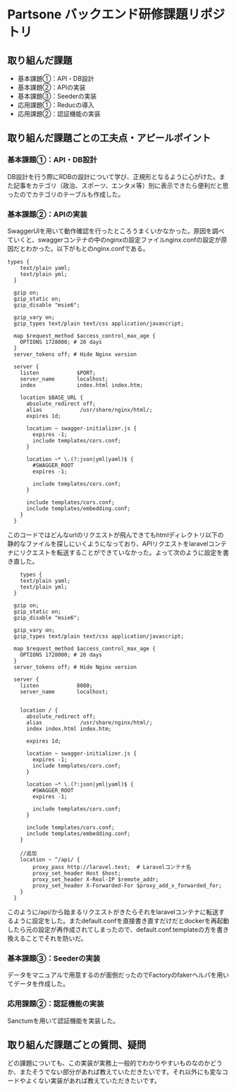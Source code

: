 # Partsone バックエンド研修課題リポジトリ

## 取り組んだ課題
- 基本課題①：API・DB設計
- 基本課題②：APIの実装
- 基本課題③：Seederの実装
- 応用課題①：Reducの導入
- 応用課題②：認証機能の実装

## 取り組んだ課題ごとの工夫点・アピールポイント
### 基本課題①：API・DB設計
DB設計を行う際にRDBの設計について学び、正規形となるように心がけた。また記事をカテゴリ（政治、スポーツ、エンタメ等）別に表示できたら便利だと思ったのでカテゴリのテーブルも作成した。
### 基本課題②：APIの実装
SwaggerUIを用いて動作確認を行ったところうまくいかなかった。原因を調べていくと、swaggerコンテナの中のnginxの設定ファイルnginx.confの設定が原因だとわかった。以下がもとのnginx.confである。
```
types {
    text/plain yaml;
    text/plain yml;
  }

  gzip on;
  gzip_static on;
  gzip_disable "msie6";

  gzip_vary on;
  gzip_types text/plain text/css application/javascript;

  map $request_method $access_control_max_age {
    OPTIONS 1728000; # 20 days
  }
  server_tokens off; # Hide Nginx version

  server {
    listen            $PORT;
    server_name       localhost;
    index             index.html index.htm;

    location $BASE_URL {
      absolute_redirect off;
      alias            /usr/share/nginx/html/;
      expires 1d;

      location ~ swagger-initializer.js {
        expires -1;
        include templates/cors.conf;
      }

      location ~* \.(?:json|yml|yaml)$ {
        #SWAGGER_ROOT
        expires -1;

        include templates/cors.conf;
      }

      include templates/cors.conf;
      include templates/embedding.conf;
    }
  }
```

このコードではどんなurlのリクエストが飛んできてもhtmlディレクトリ以下の静的なファイルを探しにいくようになっており、APIリクエストをlaravelコンテナにリクエストを転送することができていなかった。よって次のように設定を書き直した。

```
    types {
    text/plain yaml;
    text/plain yml;
  }

  gzip on;
  gzip_static on;
  gzip_disable "msie6";

  gzip_vary on;
  gzip_types text/plain text/css application/javascript;

  map $request_method $access_control_max_age {
    OPTIONS 1728000; # 20 days
  }
  server_tokens off; # Hide Nginx version

  server {
    listen            8080;
    server_name       localhost;


    location / {
      absolute_redirect off;
      alias            /usr/share/nginx/html/;
      index index.html index.htm;

      expires 1d;

      location ~ swagger-initializer.js {
        expires -1;
        include templates/cors.conf;
      }

      location ~* \.(?:json|yml|yaml)$ {
        #SWAGGER_ROOT
        expires -1;

        include templates/cors.conf;
      }

      include templates/cors.conf;
      include templates/embedding.conf;
    }

    //追加
    location ~ ^/api/ {
        proxy_pass http://laravel.test;  # Laravelコンテナ名
        proxy_set_header Host $host;
        proxy_set_header X-Real-IP $remote_addr;
        proxy_set_header X-Forwarded-For $proxy_add_x_forwarded_for;
    }
  }
```
このように/api/から始まるリクエストがきたらそれをlaravelコンテナに転送するように設定をした。またdefault.confを直接書き直すだけだとdockerを再起動したら元の設定が再作成されてしまったので、default.conf.templateの方を書き換えることでそれを防いだ。

### 基本課題③：Seederの実装
データをマニュアルで用意するのが面倒だったのでFactoryのfakerヘルパを用いてデータを作成した。

### 応用課題②：認証機能の実装
Sanctumを用いて認証機能を実装した。

## 取り組んだ課題ごとの質問、疑問
どの課題についても、この実装が実務上一般的でわかりやすいものなのかどうか、またそうでない部分があれば教えていただきたいです。それ以外にも変なコードやよくない実装があれば教えていただきたいです。
